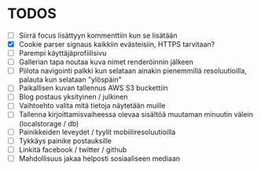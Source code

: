 # TODOS

- [ ] Siirrä focus lisättyyn kommenttiin kun se lisätään
- [x] Cookie parser signaus kaikkiin evästeisiin, HTTPS tarvitaan?
- [ ] Parempi käyttäjäprofiilisivu
- [ ] Gallerian tapa noutaa kuva nimet renderöinnin jälkeen
- [ ] Piilota navigointi palkki kun selataan ainakin pienemmillä resoluutioilla, palauta kun selataan "ylöspäin"
- [ ] Paikallisen kuvan tallennus AWS S3 buckettiin
- [ ] Blog postaus yksityinen / julkinen
- [ ] Vaihtoehto valita mitä tietoja näytetään muille
- [ ] Tallenna kirjoittamisvaiheessa olevaa sisältöä muutaman minuutin välein (localstorage / db)
- [ ] Painikkeiden leveydet / tyylit mobiiliresoluutioilla
- [ ] Tykkäys painike postauksille
- [ ] Linkitä facebook / twitter / github
- [ ] Mahdollisuus jakaa helposti sosiaaliseen mediaan
